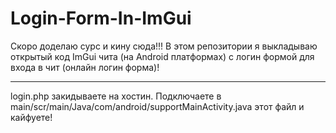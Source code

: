# Login-Form-In-ImGui
Скоро доделаю сурс и кину сюда!!!
В этом репозитории я выкладываю открытый код ImGui чита (на Android платформах) с логин формой для входа в чит (онлайн логин форма)!

-------------------

login.php закидываете на хостин. Подключаете в main/scr/main/Java/com/android/supportMainActivity.java этот файл и кайфуете!

